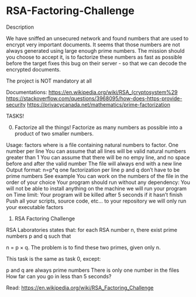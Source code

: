 # RSA-Factoring-Challenge

Description

We have sniffed an unsecured network and found numbers that are used to encrypt very important documents. It seems that those numbers are not always generated using large enough prime numbers. The mission should you choose to accept it, is to factorize these numbers as fast as possible before the target fixes this bug on their server - so that we can decode the encrypted documents.

The project is NOT mandatory at all

Documentations:
  https://en.wikipedia.org/wiki/RSA_(cryptosystem%29
  https://stackoverflow.com/questions/3968095/how-does-https-provide-security
  https://privacycanada.net/mathematics/prime-factorization

TASKS!

0. Factorize all the things!
Factorize as many numbers as possible into a product of two smaller numbers.

Usage: factors <file>
where <file> is a file containing natural numbers to factor.
One number per line
You can assume that all lines will be valid natural numbers greater than 1
You can assume that there will be no empy line, and no space before and after the valid number
The file will always end with a new line
Output format: n=p*q
one factorization per line
p and q don’t have to be prime numbers
See example
You can work on the numbers of the file in the order of your choice
Your program should run without any dependency: You will not be able to install anything on the machine we will run your program on
Time limit: Your program will be killed after 5 seconds if it hasn’t finish
Push all your scripts, source code, etc… to your repository
we will only run your executable factors

1. RSA Factoring Challenge

RSA Laboratories states that: for each RSA number n, there exist prime numbers p and q such that

n = p × q. The problem is to find these two primes, given only n.

This task is the same as task 0, except:

p and q are always prime numbers
There is only one number in the files
How far can you go in less than 5 seconds?

Read: https://en.wikipedia.org/wiki/RSA_Factoring_Challenge
